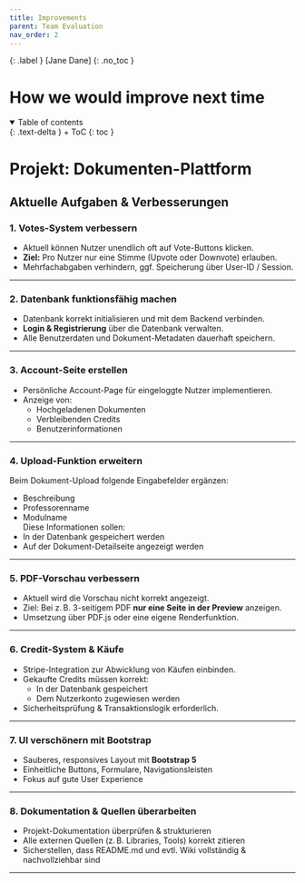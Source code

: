 ```yaml
---
title: Improvements
parent: Team Evaluation
nav_order: 2
---
```


{: .label }
[Jane Dane]
{: .no_toc }
# How we would improve next time

<details open markdown="block">
{: .text-delta }
<summary>Table of contents</summary>
+ ToC
{: toc }
</details>

# Projekt: Dokumenten-Plattform

## Aktuelle Aufgaben & Verbesserungen

### 1. Votes-System verbessern
- Aktuell können Nutzer unendlich oft auf Vote-Buttons klicken.
- **Ziel:** Pro Nutzer nur eine Stimme (Upvote oder Downvote) erlauben.
- Mehrfachabgaben verhindern, ggf. Speicherung über User-ID / Session.

---

### 2. Datenbank funktionsfähig machen
- Datenbank korrekt initialisieren und mit dem Backend verbinden.
- **Login & Registrierung** über die Datenbank verwalten.
- Alle Benutzerdaten und Dokument-Metadaten dauerhaft speichern.

---

### 3. Account-Seite erstellen
- Persönliche Account-Page für eingeloggte Nutzer implementieren.
- Anzeige von:
  - Hochgeladenen Dokumenten
  - Verbleibenden Credits
  - Benutzerinformationen

---

### 4. Upload-Funktion erweitern
Beim Dokument-Upload folgende Eingabefelder ergänzen:
-  Beschreibung
-  Professorenname
-  Modulname  
Diese Informationen sollen:
- In der Datenbank gespeichert werden
- Auf der Dokument-Detailseite angezeigt werden

---

### 5. PDF-Vorschau verbessern
- Aktuell wird die Vorschau nicht korrekt angezeigt.
- Ziel: Bei z. B. 3-seitigem PDF **nur eine Seite in der Preview** anzeigen.
- Umsetzung über PDF.js oder eine eigene Renderfunktion.

---

### 6. Credit-System & Käufe
- Stripe-Integration zur Abwicklung von Käufen einbinden.
- Gekaufte Credits müssen korrekt:
  - In der Datenbank gespeichert
  - Dem Nutzerkonto zugewiesen werden
- Sicherheitsprüfung & Transaktionslogik erforderlich.

---

### 7. UI verschönern mit Bootstrap
- Sauberes, responsives Layout mit **Bootstrap 5**
- Einheitliche Buttons, Formulare, Navigationsleisten
- Fokus auf gute User Experience

---

### 8. Dokumentation & Quellen überarbeiten
- Projekt-Dokumentation überprüfen & strukturieren
- Alle externen Quellen (z. B. Libraries, Tools) korrekt zitieren
- Sicherstellen, dass README.md und evtl. Wiki vollständig & nachvollziehbar sind

---
